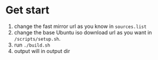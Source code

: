 # Get start

1. change the fast mirror url as you know in `sources.list`
2. change the base Ubuntu iso download url as you want in `/scripts/setup.sh`.
3. run `./build.sh`
4. output will in output dir
